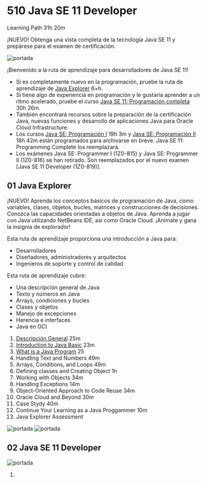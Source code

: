 # 510 Java SE 11 Developer

Learning Path 31h 20m

¡NUEVO! Obtenga una vista completa de la tecnología Java SE 11 y prepárese para el examen de certificación.

![portada](https://github.com/adolfodelarosades/Java/blob/master/temarios/510_Java_SE_11_Developer/images/510-portada.png)

¡Bienvenido a la ruta de aprendizaje para desarrolladores de Java SE 11!

* Si es completamente nuevo en la programación, pruebe la ruta de aprendizaje de [Java Explorer](https://learn.oracle.com/ols/learning-path/java-explorer/40805/79726) 6+h.
* Si tiene algo de experiencia en programación y le gustaría aprender a un ritmo acelerado, pruebe el curso [Java SE 11: Programación completa](https://learn.oracle.com/ols/course/java-se-11-programming-complete/40805/78835) 30h 26m.
* También encontrará recursos sobre la preparación de la certificación Java, nuevas funciones y desarrollo de aplicaciones Java para Oracle Cloud Infrastructure.
* Los cursos [Java SE: Programación I](https://learn.oracle.com/ols/course/java-se-programming-i/40805/54605) 19h 3m y [Java SE: Programación II](https://learn.oracle.com/ols/course/java-se-programming-ii/40805/54247) 18h 42m están programados para archivarse en breve. Java SE 11: Programming Complete los reemplazará.
* Los exámenes Java SE: Programmer I (1Z0-815) y Java SE: Programmer II (1Z0-816) se han retirado. Son reemplazados por el nuevo examen [Java SE 11 Developer (1Z0-819)].

## 01 Java Explorer

¡NUEVO! Aprenda los conceptos básicos de programación de Java, como variables, clases, objetos, bucles, matrices y construcciones de decisiones. Conozca las capacidades orientadas a objetos de Java. Aprenda a jugar con Java utilizando NetBeans IDE, así como Oracle Cloud. ¡Anímate y gana la insignia de explorador!

Esta ruta de aprendizaje proporciona una introducción a Java para:

* Desarrolladores
* Diseñadores, administradores y arquitectos
* Ingenieros de soporte y control de calidad

Esta ruta de aprendizaje cubre:

* Una descripción general de Java
* Texto y números en Java
* Arrays, condiciones y bucles
* Clases y objetos
* Manejo de excepciones
* Herencia e interfaces
* Java en OCI

1. [Descripción General](510_Java_SE_11_Developer/01_Overview.md) 25m
2. [Introduction to Java Basic](510_Java_SE_11_Developer/02_Introduction_to_Java_Basic.md) 23m
3. [What is a Java Program](510_Java_SE_11_Developer/03_What_is_a_Java%20Program.md) 25
4. Handling Text and Numbers 49m
5. Arrays, Conditions, and Loops 49m
6. Defining classes and Creating Object 1h
7. Working with Objects 34m
8. Handling Exceptions 14m
9. Object-Oriented Approach to Code Reuse 34m
10. Oracle Cloud and Beyond 30m
11. Case Stydy 40m
12. Continue Your Learning as a Java Proggammer 10m
13. Java Explorer Assessment 


![portada](https://github.com/adolfodelarosades/Java/blob/master/temarios/510_Java_SE_11_Developer/images/510-02.png)
![portada](https://github.com/adolfodelarosades/Java/blob/master/temarios/510_Java_SE_11_Developer/images/510-01.png)

## 02 Java SE 11 Developer

![portada](https://github.com/adolfodelarosades/Java/blob/master/temarios/510_Java_SE_11_Developer/images/510-03.png)



1. 
